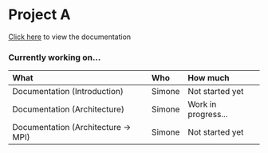 # Project A

[Click here](https://github.com/simonebraga/middleware_projectA/blob/main/documentation.md) to view the documentation

### Currently working on...

| What | Who | How much |
|:-|:-|:-|
| Documentation (Introduction) | Simone | Not started yet |
| Documentation (Architecture) | Simone | Work in progress... |
| Documentation (Architecture &#8594; MPI) | Simone | Not started yet |
